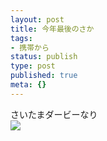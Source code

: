 ```yaml
---
layout: post
title: 今年最後のさか
tags:
- 携帯から
status: publish
type: post
published: true
meta: {}
---
```

<div class="caption">さいたまダービーなり
</div>
<div class="photo"><img src="http://wo.skr.jp/images/uploads/blog-photo-1135839883.65-0.jpg" /></div>
